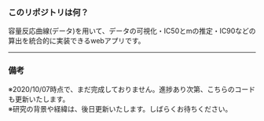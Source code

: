 ### このリポジトリは何？
容量反応曲線(データ)を用いて、データの可視化・IC50とmの推定・IC90などの算出を統合的に実装できるwebアプリです。  

---

### 備考
※2020/10/07時点で、まだ完成しておりません。進捗あり次第、こちらのコードも更新いたします。  
※研究の背景や経緯は、後日更新いたします。しばらくお待ちください。
